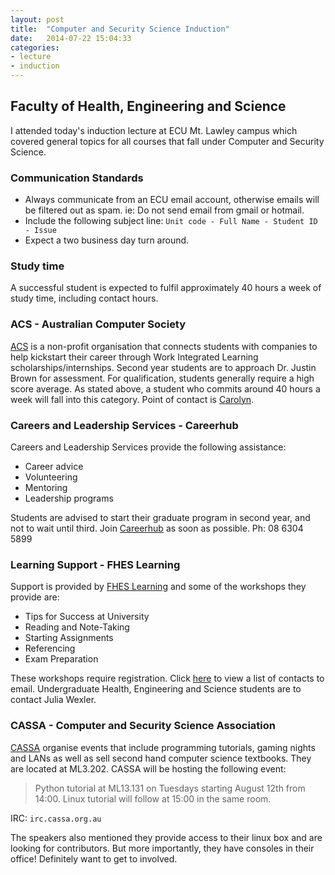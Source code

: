 ```yaml
---
layout: post
title:  "Computer and Security Science Induction"
date:   2014-07-22 15:04:33
categories:
- lecture
- induction
---
```


## Faculty of Health, Engineering and Science ##

I attended today's induction lecture at ECU Mt. Lawley campus which covered general topics for all courses that fall under Computer and Security Science.

### Communication Standards ###

- Always communicate from an ECU email account, otherwise emails will be filtered out as spam. ie: Do not send email from gmail or hotmail.
- Include the following subject line: `Unit code - Full Name - Student ID - Issue`
- Expect a two business day turn around.

### Study time ###

A successful student is expected to fulfil approximately 40 hours a week of study time, including contact hours.

### ACS - Australian Computer Society ###

[ACS](http://www.acsfoundation.com.au/) is a non-profit organisation that connects students with companies to help kickstart their career through Work Integrated Learning scholarships/internships. Second year students are to approach Dr. Justin Brown for assessment. For qualification, students generally require a high score average. As stated above, a student who commits around 40 hours a week will fall into this category. Point of contact is [Carolyn](mailto:adminwa@acsfoundation.com.au).

### Careers and Leadership Services - Careerhub ###

Careers and Leadership Services provide the following assistance:

- Career advice
- Volunteering
- Mentoring
- Leadership programs

Students are advised to start their graduate program in second year, and not to wait until third.
Join [Careerhub](http://ecu.edu.au/careers) as soon as possible.
Ph: 08 6304 5899

### Learning Support - FHES Learning ###

Support is provided by [FHES Learning](http://ecu.edu.au/fheslearning) and some of the workshops they provide are:

- Tips for Success at University
- Reading and Note-Taking
- Starting Assignments
- Referencing
- Exam Preparation

These workshops require registration. Click [here](http://intranet.ecu.edu.au/student/my-studies/study-advice/learning-advisors/fhes-academic-skills-centre) to view a list of contacts to email. Undergraduate Health, Engineering and Science students are to contact Julia Wexler.

### CASSA - Computer and Security Science Association ###

[CASSA](https://www.cassa.org.au) organise events that include programming tutorials, gaming nights and LANs as well as sell second hand computer science textbooks. They are located at ML3.202. CASSA will be hosting the following event:
>Python tutorial at ML13.131 on Tuesdays starting August 12th from 14:00. Linux tutorial will follow at 15:00 in the same room.

IRC: `irc.cassa.org.au`

The speakers also mentioned they provide access to their linux box and are looking for contributors. But more importantly, they have consoles in their office! Definitely want to get to involved.